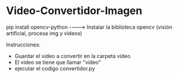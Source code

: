 # Video-Convertidor-Imagen

pip install opencv-python ----> Instalar la biblioteca opencv (visión artificial, procesa img y videos)

Instrucciones:

- Guardar el video a convertir en la carpeta video
- El video se tiene que llamar "video"
- ejecutar el codigo convertidor.py
